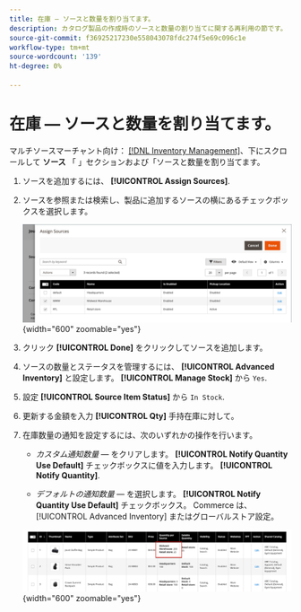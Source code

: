 ```yaml
---
title: 在庫 — ソースと数量を割り当てます。
description: カタログ製品の作成時のソースと数量の割り当てに関する再利用の節です。
source-git-commit: f36925217230e558043078fdc274f5e69c096c1e
workflow-type: tm+mt
source-wordcount: '139'
ht-degree: 0%

---
```


# 在庫 — ソースと数量を割り当てます。

マルチソースマーチャント向け： [[!DNL Inventory Management]](../inventory-management/introduction.md)、下にスクロールして **ソース** 「 」セクションおよび「ソースと数量を割り当てます。

1. ソースを追加するには、 **[!UICONTROL Assign Sources]**.

1. ソースを参照または検索し、製品に追加するソースの横にあるチェックボックスを選択します。

   ![製品にソースを割り当て](../catalog/assets/inventory-product-assign-sources.png){width="600" zoomable="yes"}

1. クリック **[!UICONTROL Done]** をクリックしてソースを追加します。

1. ソースの数量とステータスを管理するには、 **[!UICONTROL Advanced Inventory]** と設定します。 **[!UICONTROL Manage Stock]** から `Yes`.

1. 設定 **[!UICONTROL Source Item Status]** から `In Stock`.

1. 更新する金額を入力 **[!UICONTROL Qty]** 手持在庫に対して。

1. 在庫数量の通知を設定するには、次のいずれかの操作を行います。

   - _カスタム通知数量_  — をクリアします。 **[!UICONTROL Notify Quantity Use Default]** チェックボックスに値を入力します。 **[!UICONTROL Notify Quantity]**.

   - _デフォルトの通知数量_  — を選択します。 **[!UICONTROL Notify Quantity Use Default]** チェックボックス。 Commerce は、 [!UICONTROL Advanced Inventory] またはグローバルストア設定。

   ![ソースごとの製品数量の更新](../catalog/assets/inventory-product-quantity.png){width="600" zoomable="yes"}
